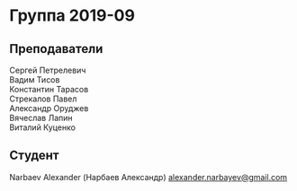 # Группа 2019-09

## Преподаватели
Сергей Петрелевич<br>
Вадим Тисов<br>
Константин Тарасов<br>
Стрекалов Павел<br>
Александр Оруджев<br>
Вячеслав Лапин<br>
Виталий Куценко<br>

## Студент
Narbaev Alexander (Нарбаев Александр)
alexander.narbayev@gmail.com
